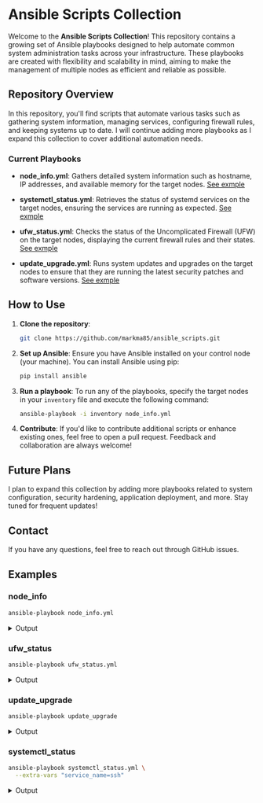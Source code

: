 # Ansible Scripts Collection

Welcome to the **Ansible Scripts Collection**! This repository contains a growing set of Ansible playbooks designed to help automate common system administration tasks across your infrastructure. These playbooks are created with flexibility and scalability in mind, aiming to make the management of multiple nodes as efficient and reliable as possible.

## Repository Overview

In this repository, you'll find scripts that automate various tasks such as gathering system information, managing services, configuring firewall rules, and keeping systems up to date. I will continue adding more playbooks as I expand this collection to cover additional automation needs.

### Current Playbooks

- **node_info.yml**: Gathers detailed system information such as hostname, IP addresses, and available memory for the target nodes. [See exmple](#node_info)
  
- **systemctl_status.yml**: Retrieves the status of systemd services on the target nodes, ensuring the services are running as expected. [See exmple](#systemctl_status)
  
- **ufw_status.yml**: Checks the status of the Uncomplicated Firewall (UFW) on the target nodes, displaying the current firewall rules and their states. [See exmple](#ufw_status)
  
- **update_upgrade.yml**: Runs system updates and upgrades on the target nodes to ensure that they are running the latest security patches and software versions. [See exmple](#update_upgrade)

## How to Use

1. **Clone the repository**:
    ```bash
    git clone https://github.com/markma85/ansible_scripts.git
    ```
2. **Set up Ansible**:
    Ensure you have Ansible installed on your control node (your machine). You can install Ansible using pip:
    ```bash
    pip install ansible
    ```

3. **Run a playbook**:
    To run any of the playbooks, specify the target nodes in your `inventory` file and execute the following command:
    ```bash
    ansible-playbook -i inventory node_info.yml
    ```

4. **Contribute**:
    If you'd like to contribute additional scripts or enhance existing ones, feel free to open a pull request. Feedback and collaboration are always welcome!

## Future Plans

I plan to expand this collection by adding more playbooks related to system configuration, security hardening, application deployment, and more. Stay tuned for frequent updates!

## Contact

If you have any questions, feel free to reach out through GitHub issues.

## Examples
### node_info
```bash
ansible-playbook node_info.yml
```

<details>
    <summary>Output</summary>

    PLAY [Gather node information] **************************************************************************************
    TASK [Gathering Facts] **********************************************************************************************ok: [master]
    ok: [node1]
    ok: [node2]

    TASK [Gather Hostname and IP Address] *******************************************************************************ok: [master] => {
        "msg": "master - Hostname: master, IP Address: 10.0.0.101"
    }
    ok: [node1] => {
        "msg": "node1 - Hostname: node1, IP Address: 10.0.0.102"
    }
    ok: [node2] => {
        "msg": "node2 - Hostname: node2, IP Address: 10.0.0.103"
    }

    TASK [Gather Operating System Information] **************************************************************************ok: [master] => {
        "msg": "master - OS: Ubuntu 24.04 (x86_64)"
    }
    ok: [node1] => {
        "msg": "node1 - OS: Ubuntu 24.04 (x86_64)"
    }
    ok: [node2] => {
        "msg": "node2 - OS: Ubuntu 24.04 (x86_64)"
    }

    TASK [Gather CPU Information] ***************************************************************************************ok: [master] => {
        "msg": "master - CPU Cores: 6"
    }
    ok: [node1] => {
        "msg": "node1 - CPU Cores: 2"
    }
    ok: [node2] => {
        "msg": "node2 - CPU Cores: 2"
    }

    TASK [Gather Memory Information] ************************************************************************************ok: [master] => {
        "msg": "master - Total Memory: 64003 MB"
    }
    ok: [node1] => {
        "msg": "node1 - Total Memory: 7525 MB"
    }
    ok: [node2] => {
        "msg": "node2 - Total Memory: 7637 MB"
    }

    TASK [Gather Disk Information] **************************************************************************************changed: [master]
    changed: [node2]
    changed: [node1]

    TASK [Display Disk Information] *************************************************************************************ok: [master] => {
        "disk_info.stdout_lines": [
            "Filesystem      Size  Used Avail Use% Mounted on",
            "tmpfs           6.3G  3.3M  6.3G   1% /run",
            "/dev/nvme0n1p2  468G   20G  424G   5% /",
            "tmpfs            32G  188K   32G   1% /dev/shm",
            "tmpfs           5.0M  8.0K  5.0M   1% /run/lock",
            "efivarfs        192K   69K  119K  37% /sys/firmware/efi/efivars",
            "/dev/nvme0n1p1  1.1G  6.2M  1.1G   1% /boot/efi",
            "/dev/sda1       932G  103G  829G  12% /data",
            "tmpfs           6.3G  112K  6.3G   1% /run/user/120",
            "tmpfs           6.3G   88K  6.3G   1% /run/user/1000",
            "overlay         468G   20G  424G   5% /var/lib/docker/overlay2/75b172666847687c917f543507cf4e3f48dc54ec1712d07cf4018bcc73fa9b28/merged",
            "overlay         468G   20G  424G   5% /var/lib/docker/overlay2/6f4039e06ed98aaa179afb0ac4dd8d85f2b8a0e68561297f0f1fb12e439c9cdf/merged",
            "overlay         468G   20G  424G   5% /var/lib/docker/overlay2/cfde55b8ad310aeded1e31df95bbb86f4e2da44a3062021be8c26ae7af8d3656/merged",
            "shm              64M     0   64M   0% /var/lib/docker/containers/8242c3f3b636841b4649e95bd4573de99fcde3cdcfbd41fd53d71c775f62e70d/mounts/shm",
            "shm              64M     0   64M   0% /var/lib/docker/containers/c4989dd9599987b05733301c7fc51055658943259d2572859351628d1aeb9533/mounts/shm",
            "shm              64M     0   64M   0% /var/lib/docker/containers/dfa4a08a922a2e5deac537675ac710ee74b167621e2554380ec0905cff6c7690/mounts/shm",
            "overlay         468G   20G  424G   5% /var/lib/docker/overlay2/4882283a967a845f17ae1a0331c17fc786f348a72589e42495282ab70b44ceef/merged",
            "overlay         468G   20G  424G   5% /var/lib/docker/overlay2/a18419079de7a9067b367cc41e8c4ee89c44d1f764fb6b603738ba294913e383/merged",
            "overlay         468G   20G  424G   5% /var/lib/docker/overlay2/809c7225a326b8a3c1296f73096a368765b8a869f3847bb0e5adc55dd4496b95/merged",
            "overlay         468G   20G  424G   5% /var/lib/docker/overlay2/1335a3abc52166c2f2780954134588bc54b11fd0f646d114990f96fffa188508/merged",
            "overlay         468G   20G  424G   5% /var/lib/docker/overlay2/3a3774c28ca39d971344a94dcf524beef92da120537d7c5ad06fc145d6084638/merged",
            "shm              64M     0   64M   0% /var/lib/docker/containers/280caef1049bb1b2935f6a2399582e0c62e553526ea53e8274a0697e4847eb7a/mounts/shm",
            "shm              64M     0   64M   0% /var/lib/docker/containers/3adb6b31b8087262a17d59a6e68474690595229687bb38ba132079d7c4c46052/mounts/shm",
            "overlay         468G   20G  424G   5% /var/lib/docker/overlay2/6332402330ac5d437e07d1e365f041064cd9489ce873bb281b0534e2c8a94c7b/merged",
            "overlay         468G   20G  424G   5% /var/lib/docker/overlay2/841206317f516fe3584c23117517fb05beebb99efd0182262669899606304d55/merged",
            "overlay         468G   20G  424G   5% /var/lib/docker/overlay2/a097a6c2d9a73a4c2a82a091e96b1cf19a0df2ec8ba9bb364b8b2218c7e940b4/merged",
            "shm              64M     0   64M   0% /var/lib/docker/containers/f9545a071ea0a60f54b0a22d54354bb12cc97b2cf9b67801b2c42fdc95f820ff/mounts/shm",
            "overlay         468G   20G  424G   5% /var/lib/docker/overlay2/9fce4b766386a3b78811c6500c34f88bcb6a1afc670831f8507426b11326923c/merged",
            "total           6.9T  360G  6.3T   6% -"
        ]
    }
    ok: [node1] => {
        "disk_info.stdout_lines": [
            "Filesystem      Size  Used Avail Use% Mounted on",
            "tmpfs           753M  2.7M  750M   1% /run",
            "/dev/sda2       109G   12G   92G  11% /",
            "tmpfs           3.7G     0  3.7G   0% /dev/shm",
            "tmpfs           5.0M  8.0K  5.0M   1% /run/lock",
            "efivarfs        128K   97K   27K  79% /sys/firmware/efi/efivars",
            "/dev/sda1       1.1G  6.2M  1.1G   1% /boot/efi",
            "tmpfs           753M   92K  753M   1% /run/user/120",
            "overlay         109G   12G   92G  11% /var/lib/docker/overlay2/cc101ccfeee0dac3f6c8190be8ea859c0336289116e059480062b242c3fd65f2/merged",
            "shm              64M     0   64M   0% /var/lib/docker/containers/35a1adb64a0fe62b0ec74343c94f7352edae292f0cdb5cda7c5c84c575431c20/mounts/shm",
            "overlay         109G   12G   92G  11% /var/lib/docker/overlay2/212584c54e2125a4ed6bdcef0bfacb2526a03fb02c538f48b3c65b885474ea02/merged",
            "shm              64M     0   64M   0% /var/lib/docker/containers/880cce1c32a03b5bc1a41f1d26f19b250945adab7e28a53aecc6358c2d3135ed/mounts/shm",
            "overlay         109G   12G   92G  11% /var/lib/docker/overlay2/cbec89cd9ac3704bb1eb90c7819c21688534beba1d4cbbe82745d119622d8fd0/merged",
            "overlay         109G   12G   92G  11% /var/lib/docker/overlay2/6fcf23b715eb078428f3fb766884312027a6ac09c3fe8b3af8d25d43deee0f2f/merged",
            "overlay         109G   12G   92G  11% /var/lib/docker/overlay2/a0bd14abc2e33a1ed4d3066c910cb9ff511d9caf5354d48e06988f50af89f3c0/merged",
            "shm              64M     0   64M   0% /var/lib/docker/containers/90d9fee3e0c50d3e98f05a25c1faf33d2cbf151c006fb525e946d7ba1d21d65e/mounts/shm",
            "overlay         109G   12G   92G  11% /var/lib/docker/overlay2/64fff73ec1ef613766355de20ab9fc2333a6e8577a811922d072e56815a19909/merged",
            "overlay         109G   12G   92G  11% /var/lib/docker/overlay2/2d1c7bf6184ffd7cba34041110f8eba0fd6e89cb01834de3d56a3752a1d91eb7/merged",
            "shm              64M     0   64M   0% /var/lib/docker/containers/8e531f6f847c5d572fcde1dc19582f185b128870af4c67ae741b6140489a0ea3/mounts/shm",
            "overlay         109G   12G   92G  11% /var/lib/docker/overlay2/6b5d5e50f2b3c5e5e898c05f0da0477fcb8b163412b1ad3a1e929085593e9c01/merged",
            "tmpfs           753M   80K  753M   1% /run/user/1000",
            "total           984G  102G  832G  11% -"
        ]
    }
    ok: [node2] => {
        "disk_info.stdout_lines": [
            "Filesystem      Size  Used Avail Use% Mounted on",
            "tmpfs           764M  3.2M  761M   1% /run",
            "/dev/sda2       229G   12G  206G   6% /",
            "tmpfs           3.8G     0  3.8G   0% /dev/shm",
            "tmpfs           5.0M   12K  5.0M   1% /run/lock",
            "tmpfs           764M   92K  764M   1% /run/user/120",
            "overlay         229G   12G  206G   6% /var/lib/docker/overlay2/c410a394da1281e55720a36d117582cfe5e89efa67435524b6137ce51478f292/merged",
            "overlay         229G   12G  206G   6% /var/lib/docker/overlay2/419b99ed0c90de33b6259bbbdd73bcb87a5e57be770f7ab48cd6f85d0d49ea9e/merged",
            "overlay         229G   12G  206G   6% /var/lib/docker/overlay2/e6a408de02f787f43fc98e68ad3b7b5fc85a24138389eaf5d852e644d0e10407/merged",
            "shm              64M     0   64M   0% /var/lib/docker/containers/6a540a0df3c61057d458ecda2bd0f140940b0e757eaf401135fb03f46e9dfe23/mounts/shm",
            "shm              64M     0   64M   0% /var/lib/docker/containers/2d1c9c91968b6ea95fe22b6e62fd9f4ccd8ad2b7340f8542b95b04cbb2bc4cc8/mounts/shm",
            "shm              64M     0   64M   0% /var/lib/docker/containers/d9dc2ca5e520591c0173945e2e61a5a12267f8b1a916de4f1d4072be2a8e5350/mounts/shm",
            "overlay         229G   12G  206G   6% /var/lib/docker/overlay2/cb672f1d078b5af44276beec1bd0ffe82e8cb79e21875f4cee49b5d03b7fb914/merged",
            "overlay         229G   12G  206G   6% /var/lib/docker/overlay2/f4b4cd1688ab5514a162775e3a62f5d87e71fb4b8f99c102f637cb033cd1cfb0/merged",
            "overlay         229G   12G  206G   6% /var/lib/docker/overlay2/6f149f940db195a38e22b7ad4a389c039f33df61e010fb17046a3bdad77ee75b/merged",
            "overlay         229G   12G  206G   6% /var/lib/docker/overlay2/ab595094bcc552c6e30db96d6315118ae85b398981783ce3c7e0a75d40cea0ae/merged",
            "overlay         229G   12G  206G   6% /var/lib/docker/overlay2/028725873a40e3f03f018927d5671885fa0add9df4661a32abb2377475d077ee/merged",
            "overlay         229G   12G  206G   6% /var/lib/docker/overlay2/16c146f65e61522a9c68fdff5aa1073908eca8803aa22a074cd148abf4a49b3a/merged",
            "overlay         229G   12G  206G   6% /var/lib/docker/overlay2/250784deb8d1fac726ccf2cb6f742a260201f351a6b0994435cd18a642a65c8f/merged",
            "shm              64M     0   64M   0% /var/lib/docker/containers/3d2bf70d2611d6bb03dc5026a209470ac56b49e475a35254e765b38628defc19/mounts/shm",
            "shm              64M     0   64M   0% /var/lib/docker/containers/22f10cfc0665d26b466ab6c5b2ce43f403d0899c327d93476e28eee1368789f3/mounts/shm",
            "shm              64M     0   64M   0% /var/lib/docker/containers/b53357a9e205d8c0d2e7366e8e42819582c00d4bf5b009634718c5e38912152c/mounts/shm",
            "shm              64M     0   64M   0% /var/lib/docker/containers/48eebfdd99fc8f129e8149e2dd52ff86409a715e4033288ec4d4b476d37b701b/mounts/shm",
            "overlay         229G   12G  206G   6% /var/lib/docker/overlay2/2f860ccee4228b12d2a057e35a2bbc2ab7be626998ec6af9bd943b32eb86a2a3/merged",
            "overlay         229G   12G  206G   6% /var/lib/docker/overlay2/846e8c50018d32557328f3fd289fd9faf3725635fbd5dcde3a3f4a4df3e3fc4c/merged",
            "overlay         229G   12G  206G   6% /var/lib/docker/overlay2/5c4d01922f1f60efec4e078d014a02fd8ddea9da31d3d012e7c71dd7edf90f8c/merged",
            "overlay         229G   12G  206G   6% /var/lib/docker/overlay2/fceaa0045f2023e91baa4735da73cd199ffe24c6141848e0c3bf9ddd0aad9583/merged",
            "tmpfs           764M   80K  764M   1% /run/user/1000",
            "total           3.4T  173G  3.1T   6% -"
        ]
    }

    PLAY RECAP **********************************************************************************************************master                     : ok=7
    changed=1    unreachable=0    failed=0    skipped=0    rescued=0    ignored=0
    node1                      : ok=7    changed=1    unreachable=0    failed=0    skipped=0    rescued=0    ignored=0
    node2                      : ok=7    changed=1    unreachable=0    failed=0    skipped=0    rescued=0    ignored=0
</details>


### ufw_status
```bash
ansible-playbook ufw_status.yml
```
<details>
    <summary>Output</summary>

    PLAY [Gather UFW status from all nodes] ****************************************************************************************************************

    TASK [Gathering Facts] *********************************************************************************************************************************ok: [node2]
    ok: [master]
    ok: [node1]

    TASK [Check UFW status] ********************************************************************************************************************************changed: [master]
    changed: [node2]
    changed: [node1]

    TASK [Display UFW status output] ***********************************************************************************************************************ok: [master] => {
        "msg": "master: Status: inactive"
    }
    ok: [node1] => {
        "msg": "node1: Status: inactive"
    }
    ok: [node2] => {
        "msg": "node2: Status: inactive"
    }

    PLAY RECAP *********************************************************************************************************************************************master                     : ok=3    changed=1    unreachable=0    failed=0    skipped=0    rescued=0    ignored=0
    node1                      : ok=3    changed=1    unreachable=0    failed=0    skipped=0    rescued=0    ignored=0
    node2                      : ok=3    changed=1    unreachable=0    failed=0    skipped=0    rescued=0    ignored=0
</details>

### update_upgrade
```bash
ansible-playbook update_upgrade
```

<details>
    <summary>Output</summary>

    PLAY [Update and upgrade on all nodes] *****************************************************************************************************************

    TASK [Gathering Facts] *********************************************************************************************************************************ok: [node2]
    ok: [node1]
    ok: [master]

    TASK [Update package list] *****************************************************************************************************************************changed: [master]
    changed: [node2]
    changed: [node1]

    TASK [Upgrade all packages] ****************************************************************************************************************************changed: [master]
    changed: [node1]
    changed: [node2]

    PLAY RECAP *********************************************************************************************************************************************master                     : ok=3    changed=2    unreachable=0    failed=0    skipped=0    rescued=0    ignored=0
    node1                      : ok=3    changed=2    unreachable=0    failed=0    skipped=0    rescued=0    ignored=0
    node2                      : ok=3    changed=2    unreachable=0    failed=0    skipped=0    rescued=0    ignored=0
</details>

### systemctl_status
```bash
ansible-playbook systemctl_status.yml \
  --extra-vars "service_name=ssh"
```
<details>
    <summary>Output</summary>

    PLAY [Check system service status on all nodes] ********************************************************************************************************

    TASK [Gathering Facts] *********************************************************************************************************************************ok: [node2]
    ok: [master]
    ok: [node1]

    TASK [Check the status of the service] *****************************************************************************************************************changed: [master]
    changed: [node1]
    changed: [node2]

    TASK [Display service status output] *******************************************************************************************************************ok: [master] => {
        "service_status_output.stdout_lines": [
            "● ssh.service - OpenBSD Secure Shell server",
            "     Loaded: loaded (/usr/lib/systemd/system/ssh.service; enabled; preset: enabled)",
            "     Active: active (running) since Mon 2024-10-14 19:58:43 ACDT; 1 day 7h ago",
            "TriggeredBy: ● ssh.socket",
            "       Docs: man:sshd(8)",
            "             man:sshd_config(5)",
            "   Main PID: 1280 (sshd)",
            "      Tasks: 1 (limit: 9830)",
            "     Memory: 4.3M (peak: 6.7M)",
            "        CPU: 1.036s",
            "     CGroup: /system.slice/ssh.service",
            "             └─1280 \"sshd: /usr/sbin/sshd -D [listener] 0 of 10-100 startups\"",
            "",
            "Oct 15 06:03:02 master sshd[48177]: Accepted publickey for mark from 10.0.0.15 port 60823 ssh2: RSA SHA256:srNZ8F12uhYPkoKB9slket4sFbvhpsYFEHfToXTA6CY",
            "Oct 15 06:03:02 master sshd[48177]: pam_unix(sshd:session): session opened for user mark(uid=1000) by mark(uid=0)",
            "Oct 16 02:57:47 master sshd[55876]: Accepted publickey for mark from 10.0.0.15 port 57057 ssh2: RSA SHA256:srNZ8F12uhYPkoKB9slket4sFbvhpsYFEHfToXTA6CY",
            "Oct 16 02:57:47 master sshd[55876]: pam_unix(sshd:session): session opened for user mark(uid=1000) by mark(uid=0)",
            "Oct 16 03:19:29 master sshd[13884]: Accepted publickey for mark from 10.0.0.101 port 49008 ssh2: ED25519 SHA256:xigC2HUrLktlfDxvWgcjm385/0WCqDepUtc2rjGcow0",
            "Oct 16 03:19:29 master sshd[13884]: pam_unix(sshd:session): session opened for user mark(uid=1000) by mark(uid=0)",
            "Oct 16 03:50:18 master sshd[46243]: Accepted publickey for mark from 10.0.0.101 port 46246 ssh2: ED25519 SHA256:xigC2HUrLktlfDxvWgcjm385/0WCqDepUtc2rjGcow0",
            "Oct 16 03:50:18 master sshd[46243]: pam_unix(sshd:session): session opened for user mark(uid=1000) by mark(uid=0)",
            "Oct 16 03:53:11 master sshd[50477]: Accepted publickey for mark from 10.0.0.101 port 54408 ssh2: ED25519 SHA256:xigC2HUrLktlfDxvWgcjm385/0WCqDepUtc2rjGcow0",
            "Oct 16 03:53:11 master sshd[50477]: pam_unix(sshd:session): session opened for user mark(uid=1000) by mark(uid=0)"
        ]
    }
    ok: [node1] => {
        "service_status_output.stdout_lines": [
            "● ssh.service - OpenBSD Secure Shell server",
            "     Loaded: loaded (/usr/lib/systemd/system/ssh.service; disabled; preset: enabled)",
            "     Active: active (running) since Mon 2024-10-14 21:38:19 ACDT; 1 day 6h ago",
            "TriggeredBy: ● ssh.socket",
            "       Docs: man:sshd(8)",
            "             man:sshd_config(5)",
            "   Main PID: 1753 (sshd)",
            "      Tasks: 1 (limit: 8946)",
            "     Memory: 3.3M (peak: 5.3M)",
            "        CPU: 1.732s",
            "     CGroup: /system.slice/ssh.service",
            "             └─1753 \"sshd: /usr/sbin/sshd -D [listener] 0 of 10-100 startups\"",
            "",
            "Oct 15 00:00:45 node1 sshd[7767]: Accepted password for mark from 10.0.0.101 port 37448 ssh2",
            "Oct 15 00:00:45 node1 sshd[7767]: pam_unix(sshd:session): session opened for user mark(uid=1000) by mark(uid=0)",
            "Oct 15 00:02:34 node1 sshd[8276]: Accepted password for mark from 10.0.0.101 port 46888 ssh2",
            "Oct 15 00:02:34 node1 sshd[8276]: pam_unix(sshd:session): session opened for user mark(uid=1000) by mark(uid=0)",
            "Oct 16 03:19:30 node1 sshd[53871]: Accepted publickey for mark from 10.0.0.101 port 41866 ssh2: ED25519 SHA256:xigC2HUrLktlfDxvWgcjm385/0WCqDepUtc2rjGcow0",
            "Oct 16 03:19:30 node1 sshd[53871]: pam_unix(sshd:session): session opened for user mark(uid=1000) by mark(uid=0)",
            "Oct 16 03:50:19 node1 sshd[14762]: Accepted publickey for mark from 10.0.0.101 port 44560 ssh2: ED25519 SHA256:xigC2HUrLktlfDxvWgcjm385/0WCqDepUtc2rjGcow0",
            "Oct 16 03:50:19 node1 sshd[14762]: pam_unix(sshd:session): session opened for user mark(uid=1000) by mark(uid=0)",
            "Oct 16 03:53:11 node1 sshd[18128]: Accepted publickey for mark from 10.0.0.101 port 39050 ssh2: ED25519 SHA256:xigC2HUrLktlfDxvWgcjm385/0WCqDepUtc2rjGcow0",
            "Oct 16 03:53:11 node1 sshd[18128]: pam_unix(sshd:session): session opened for user mark(uid=1000) by mark(uid=0)"
        ]
    }
    ok: [node2] => {
        "service_status_output.stdout_lines": [
            "● ssh.service - OpenBSD Secure Shell server",
            "     Loaded: loaded (/usr/lib/systemd/system/ssh.service; enabled; preset: enabled)",
            "     Active: active (running) since Mon 2024-10-14 21:36:41 ACDT; 1 day 6h ago",
            "TriggeredBy: ● ssh.socket",
            "       Docs: man:sshd(8)",
            "             man:sshd_config(5)",
            "   Main PID: 1179 (sshd)",
            "      Tasks: 1 (limit: 9081)",
            "     Memory: 3.4M (peak: 5.5M)",
            "        CPU: 934ms",
            "     CGroup: /system.slice/ssh.service",
            "             └─1179 \"sshd: /usr/sbin/sshd -D [listener] 0 of 10-100 startups\"",
            "",
            "Oct 15 00:01:48 node2 sshd[7393]: Accepted password for mark from 10.0.0.101 port 38270 ssh2",
            "Oct 15 00:01:48 node2 sshd[7393]: pam_unix(sshd:session): session opened for user mark(uid=1000) by mark(uid=0)",
            "Oct 15 00:02:33 node2 sshd[7802]: Accepted password for mark from 10.0.0.101 port 45482 ssh2",
            "Oct 15 00:02:33 node2 sshd[7802]: pam_unix(sshd:session): session opened for user mark(uid=1000) by mark(uid=0)",
            "Oct 16 03:19:30 node2 sshd[8213]: Accepted publickey for mark from 10.0.0.101 port 38068 ssh2: ED25519 SHA256:xigC2HUrLktlfDxvWgcjm385/0WCqDepUtc2rjGcow0",
            "Oct 16 03:19:30 node2 sshd[8213]: pam_unix(sshd:session): session opened for user mark(uid=1000) by mark(uid=0)",
            "Oct 16 03:50:19 node2 sshd[43512]: Accepted publickey for mark from 10.0.0.101 port 49242 ssh2: ED25519 SHA256:xigC2HUrLktlfDxvWgcjm385/0WCqDepUtc2rjGcow0",
            "Oct 16 03:50:19 node2 sshd[43512]: pam_unix(sshd:session): session opened for user mark(uid=1000) by mark(uid=0)",
            "Oct 16 03:53:11 node2 sshd[47843]: Accepted publickey for mark from 10.0.0.101 port 41068 ssh2: ED25519 SHA256:xigC2HUrLktlfDxvWgcjm385/0WCqDepUtc2rjGcow0",
            "Oct 16 03:53:11 node2 sshd[47843]: pam_unix(sshd:session): session opened for user mark(uid=1000) by mark(uid=0)"
        ]
    }

    PLAY RECAP *********************************************************************************************************************************************master                     : ok=3    changed=1    unreachable=0    failed=0    skipped=0    rescued=0    ignored=0
    node1                      : ok=3    changed=1    unreachable=0    failed=0    skipped=0    rescued=0    ignored=0
    node2                      : ok=3    changed=1    unreachable=0    failed=0    skipped=0    rescued=0    ignored=0
</details>